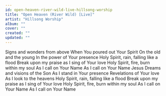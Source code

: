 ```yaml
---
id: open-heaven-river-wild-live-hillsong-worship
title: "Open Heaven (River Wild) [Live]"
artist: "Hillsong Worship"
album: ""
cover: ""
created: ""
updated: ""
---
```


Signs and wonders from above
When You poured out Your Spirit
On the old and the young
In the power of Your presence
Holy Spirit, rain, falling like a flood
Break upon my praise as I sing of Your love
Holy Spirit, fire, burn within my soul
As I call on Your Name
As I call on Your Name
Jesus
Dreams and visions of the Son
As I stand in Your presence
Revelations of Your love
As I look to the heavens
Holy Spirit, rain, falling like a flood
Break upon my praise as I sing of Your love
Holy Spirit, fire, burn within my soul
As I call on Your Name
As I call on Your Name